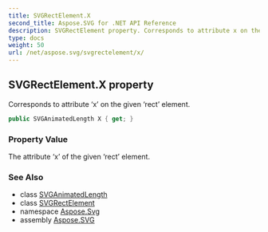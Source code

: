 ```yaml
---
title: SVGRectElement.X
second_title: Aspose.SVG for .NET API Reference
description: SVGRectElement property. Corresponds to attribute x on the given rect element
type: docs
weight: 50
url: /net/aspose.svg/svgrectelement/x/
---
```

## SVGRectElement.X property

Corresponds to attribute ‘x’ on the given ‘rect’ element.

```csharp
public SVGAnimatedLength X { get; }
```

### Property Value

The attribute ‘x’ of the given ‘rect’ element.

### See Also

* class [SVGAnimatedLength](../../../aspose.svg.datatypes/svganimatedlength/)
* class [SVGRectElement](../)
* namespace [Aspose.Svg](../../svgrectelement/)
* assembly [Aspose.SVG](../../../)
